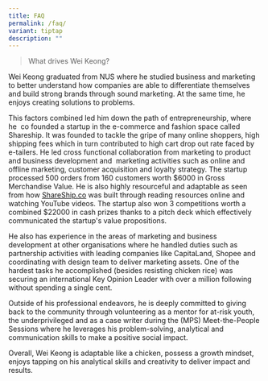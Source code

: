 ```yaml
---
title: FAQ
permalink: /faq/
variant: tiptap
description: ""
---
```

<blockquote>
<p>What drives Wei Keong?</p>
</blockquote>
<p>Wei Keong graduated from NUS where he studied business and marketing to
better understand how companies are able to differentiate themselves and
build strong brands through sound marketing. At the same time, he enjoys
creating solutions to problems.&nbsp;</p>
<p>This factors combined led him down the path of entrepreneurship, where
he&nbsp; co founded a startup in the e-commerce and fashion space called
Shareship. It was founded to tackle the gripe of many online shoppers,
high shipping fees which in turn contributed to high cart drop out rate
faced by e-tailers. He led cross functional collaboration from marketing
to product and business development and&nbsp; marketing activities such
as online and offline marketing, customer acquisition and loyalty strategy.
The startup processed 500 orders from 160 customers worth $6000 in Gross
Merchandise Value. He is also highly resourceful and adaptable as seen
from how <a href="http://ShareShip.co" rel="noopener noreferrer nofollow" target="_blank">ShareShip.co</a> was
built through reading resources online and watching YouTube videos. The
startup also won 3 competitions worth a combined $22000 in cash prizes
thanks to a pitch deck which effectively communicated the startup's value
propositions.</p>
<p>He also has experience in the areas of marketing and business development
at other organisations where he handled duties such as partnership activities
with leading companies like CapitaLand, Shopee and coordinating with design
team&nbsp;to deliver marketing assets. One of the hardest tasks he accomplished
(besides resisting chicken rice) was securing an international Key Opinion
Leader with over a million following without spending a single cent.</p>
<p>Outside of his professional endeavors, he is deeply committed to giving
back to the community through volunteering as a mentor for at-risk youth,
the underprivileged and as a case writer during the (MPS) Meet-the-People
Sessions where he leverages his problem-solving, analytical and communication
skills to make a positive social impact.</p>
<p>Overall, Wei Keong is adaptable like a chicken, possess a growth mindset,
enjoys tapping on his analytical skills and creativity to deliver impact
and results.</p>
<p></p>
<p></p>
<p>
<br>
</p>